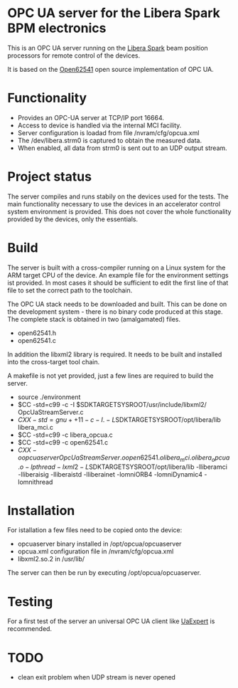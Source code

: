 # OPC UA server for the Libera Spark BPM electronics

This is an OPC UA server running on the
[Libera Spark](http://www.i-tech.si/accelerators-instrumentation/spark-el-hl/)
beam position processors for remote control of the devices.

It is based on the [Open62541](https://github.com/open62541/open62541/)
open source implementation of OPC UA.

# Functionality
- Provides an OPC-UA server at TCP/IP port 16664.
- Access to device is handled via the internal MCI facility.
- Server configuration is loadad from file /nvram/cfg/opcua.xml
- The /dev/libera.strm0 is captured to obtain the measured data.
- When enabled, all data from strm0 is sent out to an UDP output stream.

Project status
==============
The server compiles and runs stabily on the devices used for the tests.
The main functionality necessary to use the devices
in an accelerator control system environment is provided. This does not
cover the whole functionality provided by the devices, only the essentials.

Build
==============
The server is built with a cross-compiler running on a Linux system
for the ARM target CPU of the device. An example file for the environment settings
ist provided. In most cases it should be sufficient to edit the first line
of that file to set the correct path to the toolchain.

The OPC UA stack needs to be downloaded and built. This can be done on
the development system - there is no binary code produced at this stage.
The complete stack is obtained in two (amalgamated) files.
- open62541.h
- open62541.c

In addition the libxml2 library is required. It needs to be built
and installed into the cross-target tool chain.

A makefile is not yet provided, just a few lines are required to build the server.
- source ./environment
- $CC -std=c99 -c -I $SDKTARGETSYSROOT/usr/include/libxml2/ OpcUaStreamServer.c
- $CXX -std=gnu++11 -c -I. -L$SDKTARGETSYSROOT/opt/libera/lib libera_mci.c
- $CC -std=c99 -c libera_opcua.c
- $CC -std=c99 -c open62541.c
- $CXX -o opcuaserver OpcUaStreamServer.o open62541.o libera_mci.o libera_opcua.o -lpthread -lxml2
       -L$SDKTARGETSYSROOT/opt/libera/lib -lliberamci -lliberaisig -lliberaistd -lliberainet
       -lomniORB4 -lomniDynamic4 -lomnithread

Installation
============
For istallation a few files need to be copied onto the device:
- opcuaserver binary installed in /opt/opcua/opcuaserver
- opcua.xml configuration file in /nvram/cfg/opcua.xml
- libxml2.so.2 in /usr/lib/

The server can then be run by executing /opt/opcua/opcuaserver.

Testing
=======
For a first test of the server an universal OPC UA client like
[UaExpert](https://www.unified-automation.com/products/development-tools/uaexpert.html) is recommended.

TODO
====
- clean exit problem when UDP stream is never opened

